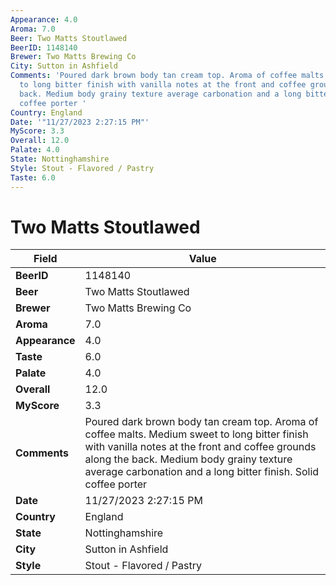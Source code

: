 ```yaml
---
Appearance: 4.0
Aroma: 7.0
Beer: Two Matts Stoutlawed
BeerID: 1148140
Brewer: Two Matts Brewing Co
City: Sutton in Ashfield
Comments: 'Poured dark brown body tan cream top. Aroma of coffee malts. Medium sweet
  to long bitter finish with vanilla notes at the front and coffee grounds along the
  back. Medium body grainy texture average carbonation and a long bitter finish. Solid
  coffee porter '
Country: England
Date: '"11/27/2023 2:27:15 PM"'
MyScore: 3.3
Overall: 12.0
Palate: 4.0
State: Nottinghamshire
Style: Stout - Flavored / Pastry
Taste: 6.0
---
```


# Two Matts Stoutlawed

| Field         | Value |
|---------------|-------|
| **BeerID** | 1148140 |
| **Beer** | Two Matts Stoutlawed |
| **Brewer** | Two Matts Brewing Co |
| **Aroma** | 7.0 |
| **Appearance** | 4.0 |
| **Taste** | 6.0 |
| **Palate** | 4.0 |
| **Overall** | 12.0 |
| **MyScore** | 3.3 |
| **Comments** | Poured dark brown body tan cream top. Aroma of coffee malts. Medium sweet to long bitter finish with vanilla notes at the front and coffee grounds along the back. Medium body grainy texture average carbonation and a long bitter finish. Solid coffee porter  |
| **Date** | 11/27/2023 2:27:15 PM |
| **Country** | England |
| **State** | Nottinghamshire |
| **City** | Sutton in Ashfield |
| **Style** | Stout - Flavored / Pastry |
